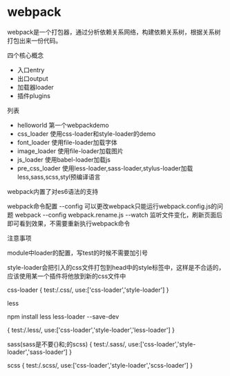 # webpack

webpack是一个打包器，通过分析依赖关系网络，构建依赖关系树，根据关系树打包出来一份代码。

四个核心概念

* 入口entry
* 出口output
* 加载器loader
* 插件plugins

列表

* helloworld 第一个webpackdemo
* css_loader 使用css-loader和style-loader的demo
* font_loader 使用file-loader加载字体
* image_loader 使用file-loader加载图片
* js_loader 使用babel-loader加载js
* pre_css_loader  使用less-loader,sass-loader,stylus-loader加载less,sass,scss,styl预编译语言


webpack内置了对es6语法的支持

webpack命令配置
--config     可以更改webpack只能运行webpack.config.js的问题  webpack --config webpack.rename.js 
--watch      监听文件变化，刷新页面后即可看到效果，不需要重新执行webpack命令

注意事项

module中loader的配置，写test的时候不需要加引号

style-loader会把引入的css文件打包到head中的style标签中，这样是不合适的，应该使用某一个插件将他放到新的css文件中

css-loader
{
	test:/\.css/,
	use:['css-loader','style-loader']
}

less

npm install less less-loader --save-dev

{
	test:/\.less/,
	use:['css-loader','style-loader','less-loader']
}

sass(sass是不要{}和;的scss)
{
	test:/\.sass/,
	use:['css-loader','style-loader','sass-loader']
}

scss
{
	test:/\.scss/,
	use:['css-loader','style-loader','scss-loader']
}

